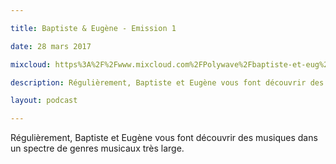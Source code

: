 ```yaml
---

title: Baptiste & Eugène - Emission 1

date: 28 mars 2017

mixcloud: https%3A%2F%2Fwww.mixcloud.com%2FPolywave%2Fbaptiste-et-eug%25C3%25A8ne-emission-1%2F

description: Régulièrement, Baptiste et Eugène vous font découvrir des musiques dans un spectre de genres musicaux très large.

layout: podcast

---
```


<p>Régulièrement, Baptiste et Eugène vous font découvrir des musiques dans un spectre de genres musicaux très large.</p>

